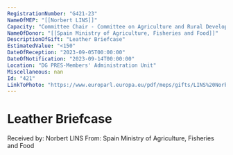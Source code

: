 ```yaml
---
RegistrationNumber: "G421-23"
NameOfMEP: "[[Norbert LINS]]"
Capacity: "Committee Chair - Committee on Agriculture and Rural Development"
NameOfDonor: "[[Spain Ministry of Agriculture, Fisheries and Food]]"
DescriptionOfGift: "Leather Briefcase"
EstimatedValue: "<150"
DateOfReception: "2023-09-05T00:00:00"
DateOfNotification: "2023-09-14T00:00:00"
Location: "DG PRES-Members' Administration Unit"
Miscellaneous: nan
Id: "421"
LinkToPhoto: "https://www.europarl.europa.eu/pdf/meps/gifts/LINS%20Norbert_G421-23.jpg#"
---
```


# Leather Briefcase

Received by: Norbert LINS
From: Spain Ministry of Agriculture, Fisheries and Food
